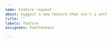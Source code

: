 ```yaml
---
name: Feature request
about: Suggest a new feature that isn't a unit
title: ''
labels: feature
assignees: huettenhain

---
```



